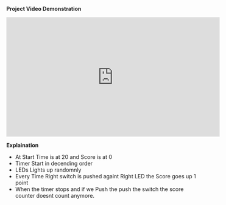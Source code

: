 **Project Video Demonstration**

<iframe width="560" height="315" src="https://www.youtube.com/embed/pYrp-NqS280" title="YouTube video player" frameborder="0" allow="accelerometer; autoplay; clipboard-write; encrypted-media; gyroscope; picture-in-picture" allowfullscreen></iframe>


**Explaination**

-  At Start Time is at 20 and Score is at 0
-  Timer Start in decending order
-  LEDs Lights up randomnly
-  Every Time Right switch is pushed againt Right LED the Score goes up 1 point
-  When the timer stops and if we Push the push the switch the score counter doesnt count anymore.
